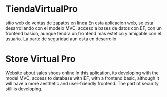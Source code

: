# TiendaVirtualPro
sitio web de ventas de zapatos en linea
En esta aplicacion web, se esta desarrollando con el modelo MVC, acceso a bases de datos con EF, con un frontend basico, aunque tendra un frontend mas estetico y amigable con el usuario.
La parte de seguridad aun esta en desarrollo
# Store Virtual Pro
Website about sales shoes online
In this aplication, its developing with the model MVC, access to database with EF, with a frontend basic, although it will have a more aesthetic and user-friendly frontend.
The part of security still is developing.
